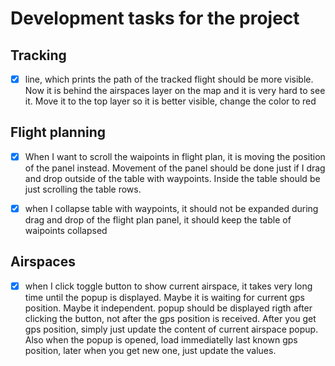 # Development tasks for the project

## Tracking
- [x] line, which prints the path of the tracked flight should be more visible. Now it is behind the airspaces layer on the map and it is very hard to see it. Move it to the top layer so it is better visible, change the color to red


## Flight planning
- [x] When I want to scroll the waipoints in flight plan, it is moving the position of the panel instead. Movement of the panel should be done just if I drag and drop outside of the table with waypoints. Inside the table should be just scrolling the table rows.
- [x] when I collapse table with waypoints, it should not be expanded during drag and drop of the flight plan panel, it should keep the table of waipoints collapsed


## Airspaces
- [x] when I click toggle button to show current airspace, it takes very long time until the popup is displayed. Maybe it is waiting for current gps position. Maybe it independent. popup should be displayed rigth after clicking the button, not after the gps position is received. After you get gps position, simply just update the content of current airspace popup. Also when the popup is opened, load immediatelly last known gps position, later when you get new one, just update the values.